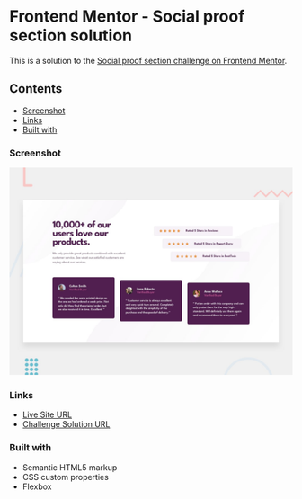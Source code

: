# Frontend Mentor - Social proof section solution

This is a solution to the [Social proof section challenge on Frontend Mentor](https://www.frontendmentor.io/challenges/social-proof-section-6e0qTv_bA).

## Contents

- [Screenshot](#screenshot)
- [Links](#links)
- [Built with](#built-with)

### Screenshot

![alt text](design/desktop-preview.jpg)

### Links

- [Live Site URL](https://debabratabanik.github.io/social-proof-section-master/)
- [Challenge Solution URL](https://www.frontendmentor.io/solutions/socialproofsectionmaster-G3oE9yw7Sb)

### Built with

- Semantic HTML5 markup
- CSS custom properties
- Flexbox
